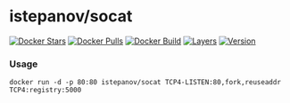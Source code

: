 istepanov/socat
===============

[![Docker Stars](https://img.shields.io/docker/stars/istepanov/socat.svg)](https://hub.docker.com/r/istepanov/socat/)
[![Docker Pulls](https://img.shields.io/docker/pulls/istepanov/socat.svg)](https://hub.docker.com/r/istepanov/socat/)
[![Docker Build](https://img.shields.io/docker/automated/istepanov/socat.svg)](https://hub.docker.com/r/istepanov/socat/)
[![Layers](https://images.microbadger.com/badges/image/istepanov/socat.svg)](https://microbadger.com/images/istepanov/socat)
[![Version](https://images.microbadger.com/badges/version/istepanov/socat.svg)](https://microbadger.com/images/istepanov/socat)

### Usage

    docker run -d -p 80:80 istepanov/socat TCP4-LISTEN:80,fork,reuseaddr TCP4:registry:5000
